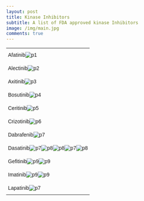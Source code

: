 ```yaml
---
layout: post
title: Kinase Inhibitors
subtitle: A list of FDA approved kinase Inhibitors  
image: /img/main.jpg
comments: true
---
```


<style type="text/css">
.tg  {border-collapse:collapse;border-spacing:0;}
.tg td{border-color:black;border-style:solid;border-width:0px;font-family:Arial, sans-serif;font-size:14px;
  overflow:hidden;padding:10px 5px;word-break:normal;}
.tg th{border-color:black;border-style:solid;border-width:0px;font-family:Arial, sans-serif;font-size:14px;
  font-weight:normal;overflow:hidden;padding:10px 5px;word-break:normal;}
.tg .tg-0pky{border-color:inherit;text-align:left;vertical-align:top}
</style>
<table class="tg">
  <tr>
    <th class="tg-0pky">Afatinib<img src="/img/afatinib.jpg" alt="p1"></th>
  </tr>
  
  <tr>
    <th class="tg-0pky">Alectinib<img src="/img/Alectinib.jpg" alt="p2"></th>
  </tr>
  
  <tr>
    <th class="tg-0pky">Axitinib<img src="/img/Axitinib.jpg" alt="p3"></th>
  </tr>
  
  <tr>
    <th class="tg-0pky">Bosutinib<img src="/img/Bosutinib.jpg" alt="p4"></th>
  </tr>
  
  <tr>
    <th class="tg-0pky">Ceritinib<img src="/img/Ceritinib.jpg" alt="p5"></th>
  </tr>
  
  <tr>
    <th class="tg-0pky">Crizotinib<img src="/img/Crizotinib.jpg" alt="p6"></th>
  </tr>
  
  <tr>
    <th class="tg-0pky">Dabrafenib<img src="/img/Dabrafenib.jpg" alt="p7"></th>
  </tr>
  
  <tr>
    <th class="tg-0pky">Dasatinib<img src="/img/Dasatinib0.jpg" alt="p7"><img src="/img/Dasatinib00.jpg" alt="p8"><img src="/img/Dasatinib000.jpg" alt="p8"><img src="/img/Dasatinib0000.jpg" alt="p7"><img src="/img/Dasatinib00000.jpg" alt="p8"></th>
  </tr>
  
  <tr>
    <th class="tg-0pky">Gefitinib<img src="/img/Gefitinib0.jpg" alt="p9"><img src="/img/Gefitinib00.jpg" alt="p9"></th>
  </tr>
  
   <tr>
    <th class="tg-0pky">Imatinib<img src="/img/Imatinib0.jpg" alt="p9"><img src="/img/Imatinib00.jpg" alt="p9"></th>
  </tr>
 
 <tr>
    <th class="tg-0pky">Lapatinib<img src="/img/Lapatinib.jpg" alt="p7"></th>
  </tr>
  

 
  
  
 
  
  

  
 
</table>
